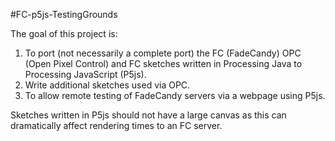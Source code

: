 #FC-p5js-TestingGrounds

The goal of this project is:
  1. To port (not necessarily a complete port) the FC (FadeCandy) OPC (Open Pixel Control) and FC sketches written in Processing Java 
  to Processing JavaScript (P5js).
  2. Write additional sketches used via OPC.
  3. To allow remote testing of FadeCandy servers via a webpage using P5js.
  
  
Sketches written in P5js should not have a large canvas as this can dramatically affect rendering times to an FC server.
